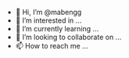 - 👋 Hi, I’m @mabengg
- 👀 I’m interested in ...
- 🌱 I’m currently learning ...
- 💞️ I’m looking to collaborate on ...
- 📫 How to reach me ...

<!---
mabengg/mabengg is a ✨ special ✨ repository because its `README.md` (this file) appears on your GitHub profile.
You can click the Preview link to take a look at your changes.
--->
